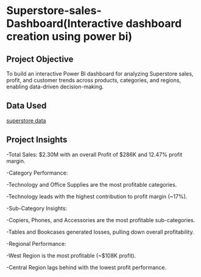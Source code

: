 # Superstore-sales-Dashboard(Interactive dashboard creation using power bi)
## Project Objective
To build an interactive Power BI dashboard for analyzing Superstore sales, profit, and customer trends across products, categories, and regions, enabling data-driven decision-making.
## Data Used
<a href="https://github.com/JRaju72/Superstore-sales-Dashboard/blob/main/superstore_project.xlsx">superstore data</a>
## Project Insights
-Total Sales: $2.30M with an overall Profit of $286K and 12.47% profit margin.

-Category Performance:

-Technology and Office Supplies are the most profitable categories.

-Technology leads with the highest contribution to profit margin (~17%).

-Sub-Category Insights:

-Copiers, Phones, and Accessories are the most profitable sub-categories.

-Tables and Bookcases generated losses, pulling down overall profitability.

-Regional Performance:

-West Region is the most profitable (~$108K profit).

-Central Region lags behind with the lowest profit performance.
